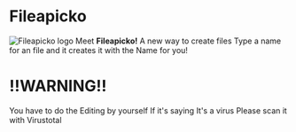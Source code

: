 # Fileapicko
![Fileapicko logo](https://i.ibb.co/Y7KK9JYw/Fileapicko-9-5-2025.png)
Meet **Fileapicko!** A new way to create files
Type a name for an file and it creates it with the Name for you!

# **!!WARNING!!**
You have to do the Editing by yourself
If it's saying It's a virus Please scan it with Virustotal
